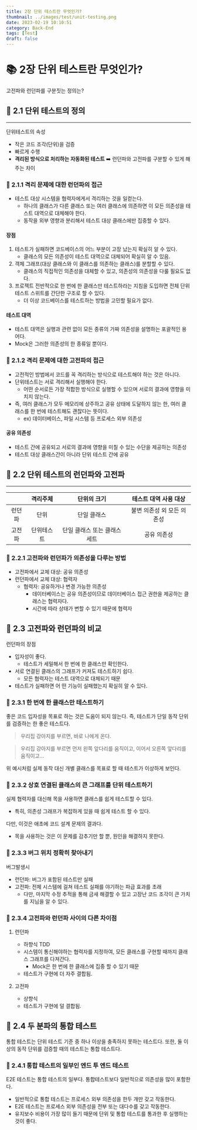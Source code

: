 ```yaml
---
title: 2장 단위 테스트란 무엇인가?
thumbnail: ../images/test/unit-testing.png
date: 2023-02-19 10:10:51
category: Back-End
tags: [Test]
draft: false
---
```


# 📚 2장 단위 테스트란 무엇인가?

고전파와 런던파를 구분짓는 정의는?

## 📖 2.1 단위 테스트의 정의

___
단위테스트의 속성

- 작은 코드 조각(단위)을 검증
- 빠르게 수행
- **격리된 방식으로 처리하는 자동화된 테스트** ➡️ 런던파와 고전파를 구분할 수 있게 해주는 차이

### 🔖 2.1.1 격리 문제에 대한 런던파의 접근

- 테스트 대상 시스템을 협력자에게서 격리하는 것을 일컫는다.
  - 하나의 클래스가 다른 클래스 또는 여러 클래스에 의존하면 이 모든 의존성을 테스트 대역으로 대체해야 한다.
  - 동작을 외부 영향과 분리해서 테스트 대상 클래스에만 집중할 수 있다.

#### 장점

1. 테스트가 실패하면 코드베이스의 어느 부분이 고장 났는지 확실히 알 수 있다.
    - 클래스의 모든 의존성이 테스트 대역으로 대체되어 확실히 알 수 있음.
2. 객체 그래프(대상 클래스와 이 클래스를 의존하는 클래스)를 분할할 수 있다.
    - 클래스의 직접적인 의존성을 대체할 수 있고, 의존성의 의존성을 다룰 필요도 없다.
3. 프로젝트 전반적으로 한 번에 한 클래스만 테스트하라는 지침을 도입하면 전체 단위 테스트 스위트를 간단한 구조로 할 수 있다.
    - 더 이상 코드베이스를 테스트하는 방법을 고민할 필요가 없다.

#### 테스트 대역

- 테스트 대역은 실행과 관련 없이 모든 종류의 가짜 의존성을 설명하는 포괄적인 용어다.
- Mock은 그러한 의존성의 한 종류일 뿐이다.

### 🔖 2.1.2 격리 문제에 대한 고전파의 접근

- 고전적인 방법에서 코드를 꼭 격리하는 방식으로 테스트해야 하는 것은 아니다.
- 단위테스트는 서로 격리해서 실행해야 한다.
  - 어떤 순서로든 가장 적합한 방식으로 실행할 수 있으며 서로의 결과에 영향을 미치지 않는다.
- 즉, 여러 클래스가 모두 메모리에 상주하고 공유 상태에 도달하지 않는 한, 여러 클래스를 한 번에 테스트해도 괜찮다는 뜻이다.
  - ex) 데이터베이스, 파일 시스템 등 프로세스 외부 의존성

#### 공유 의존성

- 테스트 간에 공유되고 서로의 결과에 영향을 미칠 수 있는 수단을 제공하는 의존성
- 테스트 대상 클래스간이 아니라 단위 테스트 간에 공유

## 📖 2.2 단위 테스트의 런던파와 고전파

___
||격리주체|단위의 크기|테스트 대역 사용 대상
|:---:|:---:|:---:|:---:|
|런던파|단위|단일 클래스|불변 의존성 외 모든 의존성
|고전파|단위테스트|단일 클래스 또는 클래스 세트|공유 의존성

### 🔖 2.2.1 고전파와 런던파가 의존성을 다루는 방법

- 고전파에서 교체 대상: 공유 의존성
- 런던파에서 교체 대상: 협력자
  - 협력자: 공유하거나 변경 가능한 의존성
    - 데이터베이스는 공유 의존성이므로 데이터베이스 접근 권한을 제공하는 클래스는 협력자다.
    - 시간에 따라 상태가 변할 수 있기 때문에 협력자

## 📖 2.3 고전파와 런던파의 비교

런던파의 장점

- 입자성이 좋다.
  - 테스트가 세밀해서 한 번에 한 클래스만 확인한다.
- 서로 연결된 클래스의 그래프가 커져도 테스트하기 쉽다.
  - 모든 협력자는 테스트 대역으로 대체되기 때문
- 테스트가 실패하면 어 떤 기능이 실패했는지 확실히 알 수 있다.

### 🔖 2.3.1 한 번에 한 클래스만 테스트하기

좋은 코드 입자성을 목표로 하는 것은 도움이 되지 않는다. 즉, 테스트가 단일 동작 단위를 검증하는 한 좋은 테스트다.

> 우리집 강아지를 부르면, 바로 나에게 온다.

> 우리집 강아지를 부르면 먼저 왼쪽 앞다리를 움직이고, 이어서 오른쪽 앞다리를 움직이고...

위 예시처럼 실제 동작 대신 개별 클래스를 목표로 할 때 테스트가 이상하게 보인다.

### 🔖 2.3.2 상호 연결된 클래스의 큰 그래프를 단위 테스트하기

실제 협력자를 대신해 목을 사용하면 클래스를 쉽게 테스트할 수 있다.

- 특히, 의존성 그래프가 복잡하게 있을 때 쉽게 테스트 할 수 있다.

다만, 이것은 애초에 코드 설계 문제의 결과다.

- 목을 사용하는 것은 이 문제를 감추기만 할 뿐, 원인을 해결하지 못한다.

### 🔖 2.3.3 버그 위치 정확히 찾아내기

버그발생시

- 런던파: 버그가 포함된 테스트만 실패
- 고전파: 전체 시스템에 걸쳐 테스트 실패를 야기하는 파급 효과를 초래
  - 다만, 마지막 수정 추적을 통해 금새 해결할 수 있고 고장난 코드 조각이 큰 가치를 지님을 알 수 있다.

### 🔖 2.3.4 고전파와 런던파 사이의 다른 차이점

1. 런던파
    - 하향식 TDD
    - 시스템이 통신해야하는 협력자를 지정하여, 모든 클래스를 구현할 때까지 클래스 그래프를 다져간다.
        - Mock은 한 번에 한 클래스에 집중 할 수 있기 때문
    - 테스트가 구현에 더 자주 결합됨.

2. 고전파
    - 상향식
    - 테스트가 구현에 덜 결합됨.

## 📖 2.4 두 분파의 통합 테스트

통합 테스트는 단위 테스트 기준 중 하나 이상을 충족하지 못하는 테스트다.
또한, 둘 이상의 동작 단위를 검증할 때의 테스트는 통합 테스트다.

### 🔖 2.4.1 통합 테스트의 일부인 엔드 투 엔드 테스트

E2E 테스트는 통합 테스트의 일부다. 통합테스트보다 일반적으로 의존성을 많이 포함한다.

- 일반적으로 통합 테스트는 프로세스 외부 의존성을 한두 개만 갖고 작동한다.
- E2E 테스트는 프로세스 외부 의존성을 전부 또는 대다수를 갖고 작동한다.
- 유지보수 비용이 가장 많이 들기 때문에 단위 및 통합 테스트를 통과한 후 실행하는 것이 좋다.
